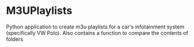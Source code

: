 # M3UPlaylists
Python application to create m3u playlists for a car's infotainment system (specifically VW Polo). Also contains a function to compare the contents of folders
